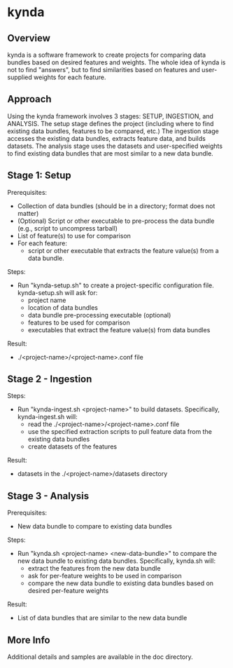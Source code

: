# kynda
## Overview
kynda is a software framework to create projects for comparing data bundles based on desired features and weights.  The whole idea of kynda is not to find "answers", but to find similarities based on features and user-supplied weights for each feature.

## Approach
Using the kynda framework involves 3 stages:  SETUP, INGESTION, and ANALYSIS.  The setup stage defines the project (including where to find existing data bundles, features to be compared, etc.)  The ingestion stage accesses the existing data bundles, extracts feature data, and builds datasets.  The analysis stage uses the datasets and user-specified weights to find existing data bundles that are most similar to a new data bundle. 

## Stage 1: Setup
Prerequisites:
* Collection of data bundles (should be in a directory; format does not matter)
* (Optional) Script or other executable to pre-process the data bundle (e.g., script to uncompress tarball)
* List of feature(s) to use for comparison
* For each feature:
  * script or other executable that extracts the feature value(s) from a data bundle.
  
Steps:
* Run "kynda-setup.sh" to create a project-specific configuration file.  kynda-setup.sh will ask for: 
  * project name
  * location of data bundles
  * data bundle pre-processing executable (optional)
  * features to be used for comparison
  * executables that extract the feature value(s) from data bundles

Result:
* .\/\<project-name\>\/\<project-name\>.conf file
  
## Stage 2 - Ingestion
Steps:
* Run "kynda-ingest.sh \<project-name\>" to build datasets.  Specifically, kynda-ingest.sh will:
  * read the .\/\<project-name\>\/\<project-name\>.conf file
  * use the specified extraction scripts to pull feature data from the existing data bundles
  * create datasets of the features
    
Result:
* datasets in the .\/\<project-name\>/datasets directory

## Stage 3 - Analysis
Prerequisites:
* New data bundle to compare to existing data bundles

Steps:
* Run "kynda.sh \<project-name\> \<new-data-bundle\>" to compare the new data bundle to existing data bundles.  Specifically, kynda.sh will:
  * extract the features from the new data bundle
  * ask for per-feature weights to be used in comparison
  * compare the new data bundle to existing data bundles based on desired per-feature weights

Result:
* List of data bundles that are similar to the new data bundle

## More Info
Additional details and samples are available in the doc directory.
